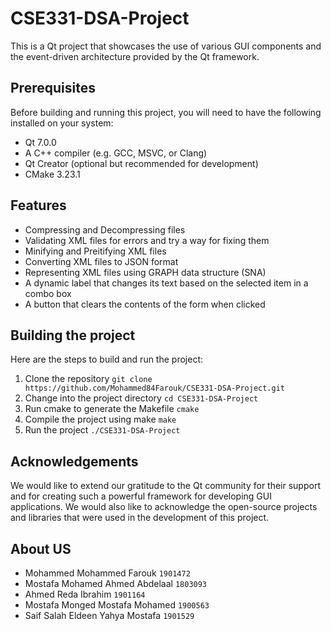 # CSE331-DSA-Project

This is a Qt project that showcases the use of various GUI components and the event-driven architecture provided by the Qt framework.

## Prerequisites

Before building and running this project, you will need to have the following installed on your system:

- Qt 7.0.0
- A C++ compiler (e.g. GCC, MSVC, or Clang)
- Qt Creator (optional but recommended for development)
- CMake 3.23.1

## Features

- Compressing and Decompressing files
- Validating XML files for errors and try a way for fixing them
- Minifying and Preitifying XML files
- Converting XML files to JSON format
- Representing XML files using GRAPH data structure (SNA)
- A dynamic label that changes its text based on the selected item in a combo box
- A button that clears the contents of the form when clicked

## Building the project

Here are the steps to build and run the project:

1. Clone the repository ```git clone https://github.com/Mohammed84Farouk/CSE331-DSA-Project.git```
2. Change into the project directory ```cd CSE331-DSA-Project```
3. Run cmake to generate the Makefile ```cmake```
4. Compile the project using make ```make```
5. Run the project ```./CSE331-DSA-Project```

## Acknowledgements

We would like to extend our gratitude to the Qt community for their support and for creating such a powerful framework for developing GUI applications. We would also like to acknowledge the open-source projects and libraries that were used in the development of this project.

## About US

- Mohammed Mohammed Farouk ``1901472``
- Mostafa Mohamed Ahmed Abdelaal ``1803093``
- Ahmed Reda Ibrahim ``1901164``
- Mostafa Monged Mostafa Mohamed ``1900563``
- Saif Salah Eldeen Yahya Mostafa ``1901529``
